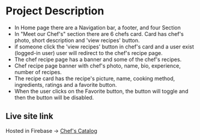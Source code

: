 # Project Description
- In Home page there are a Navigation bar, a footer, and four Section
- In "Meet our Chef's" section there are 6 chefs card. Card has chef's photo, short description and 'view recipes' button.
- if someone click the 'view recipes' button in chef's card and a user exist (logged-in user) user will redirect to the chef's recipe page.
- The chef recipe page has a banner and some of the chef's recipes.
- Chef recipe page banner with chef's photo, name, bio, experience, number of recipes.
- The recipe card has the recipe's picture, name, cooking method, ingredients, ratings and a favorite button.
- When the user clicks on the Favorite button, the button will toggle and then the button will be disabled.

## Live site link
Hosted in Firebase -> [Chef's Catalog]('https://chef-s-catalog.web.app/)